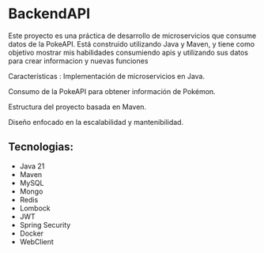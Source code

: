

# BackendAPI
Este proyecto es una práctica de desarrollo de microservicios que consume datos de la PokeAPI.
Está construido utilizando Java y Maven, y tiene como objetivo mostrar mis habilidades consumiendo apis y utilizando sus datos
para crear informacion y nuevas funciones

Características :
Implementación de microservicios en Java.

Consumo de la PokeAPI para obtener información de Pokémon.

Estructura del proyecto basada en Maven.

Diseño enfocado en la escalabilidad y mantenibilidad.

Tecnologias:
-
+ Java 21
+ Maven
+ MySQL
+ Mongo
+ Redis
+ Lombock
+ JWT
+ Spring Security
+ Docker
+ WebClient

